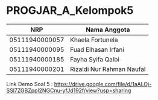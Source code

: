 # PROGJAR_A_Kelompok5

NRP | Nama Anggota
------------- | -------------
05111940000057  | Khaela Fortunela
05111940000095  | Fuad Elhasan Irfani 
05111940000185  | Fayha Syifa Qalbi 
05111940000201  | Rizaldi Nur Rahman Naufal

Link Demo Soal 5 : https://drive.google.com/file/d/1aALOj-SSl7ZGBZppl2NGCnu-yfJd192f/view?usp=sharing
